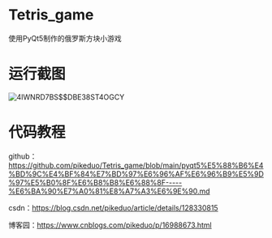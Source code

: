 # Tetris_game
使用PyQt5制作的俄罗斯方块小游戏
# 运行截图
![4IWNRD7BS$$DBE38ST4OGCY](https://user-images.githubusercontent.com/83587154/208805565-af204135-23aa-4290-96ba-baa1c95988bf.png)
# 代码教程
github：https://github.com/pikeduo/Tetris_game/blob/main/pyqt5%E5%88%B6%E4%BD%9C%E4%BF%84%E7%BD%97%E6%96%AF%E6%96%B9%E5%9D%97%E5%B0%8F%E6%B8%B8%E6%88%8F-----%E6%BA%90%E7%A0%81%E8%A7%A3%E6%9E%90.md

csdn：https://blog.csdn.net/pikeduo/article/details/128330815

博客园：https://www.cnblogs.com/pikeduo/p/16988673.html

